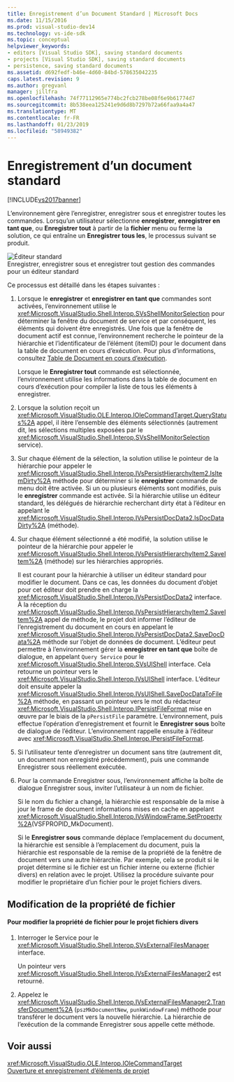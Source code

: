 ```yaml
---
title: Enregistrement d’un Document Standard | Microsoft Docs
ms.date: 11/15/2016
ms.prod: visual-studio-dev14
ms.technology: vs-ide-sdk
ms.topic: conceptual
helpviewer_keywords:
- editors [Visual Studio SDK], saving standard documents
- projects [Visual Studio SDK], saving standard documents
- persistence, saving standard documents
ms.assetid: d692fedf-b46e-4d60-84bd-578635042235
caps.latest.revision: 9
ms.author: gregvanl
manager: jillfra
ms.openlocfilehash: 74f77112965e774bc2fcb278be08f6e9b61774d7
ms.sourcegitcommit: 8b538eea125241e9d6d8b7297b72a66faa9a4a47
ms.translationtype: MT
ms.contentlocale: fr-FR
ms.lasthandoff: 01/23/2019
ms.locfileid: "58949382"
---
```

# <a name="saving-a-standard-document"></a>Enregistrement d’un document standard
[!INCLUDE[vs2017banner](../../includes/vs2017banner.md)]

L’environnement gère l’enregistrer, enregistrer sous et enregistrer toutes les commandes. Lorsqu’un utilisateur sélectionne **enregistrer**, **enregistrer en tant que**, ou **Enregistrer tout** à partir de la **fichier** menu ou ferme la solution, ce qui entraîne un  **Enregistrer tous les**, le processus suivant se produit.  
  
 ![Éditeur standard](../../extensibility/internals/media/public.gif "Public")  
Enregistrer, enregistrer sous et enregistrer tout gestion des commandes pour un éditeur standard  
  
 Ce processus est détaillé dans les étapes suivantes :  
  
1. Lorsque le **enregistrer** et **enregistrer en tant que** commandes sont activées, l’environnement utilise le <xref:Microsoft.VisualStudio.Shell.Interop.SVsShellMonitorSelection> pour déterminer la fenêtre du document de service et par conséquent, les éléments qui doivent être enregistrés. Une fois que la fenêtre de document actif est connue, l’environnement recherche le pointeur de la hiérarchie et l’identificateur de l’élément (itemID) pour le document dans la table de document en cours d’exécution. Pour plus d’informations, consultez [Table de Document en cours d’exécution](../../extensibility/internals/running-document-table.md).  
  
    Lorsque le **Enregistrer tout** commande est sélectionnée, l’environnement utilise les informations dans la table de document en cours d’exécution pour compiler la liste de tous les éléments à enregistrer.  
  
2. Lorsque la solution reçoit un <xref:Microsoft.VisualStudio.OLE.Interop.IOleCommandTarget.QueryStatus%2A> appel, il itère l’ensemble des éléments sélectionnés (autrement dit, les sélections multiples exposées par le <xref:Microsoft.VisualStudio.Shell.Interop.SVsShellMonitorSelection> service).  
  
3. Sur chaque élément de la sélection, la solution utilise le pointeur de la hiérarchie pour appeler le <xref:Microsoft.VisualStudio.Shell.Interop.IVsPersistHierarchyItem2.IsItemDirty%2A> méthode pour déterminer si le **enregistrer** commande de menu doit être activée. Si un ou plusieurs éléments sont modifiés, puis le **enregistrer** commande est activée. Si la hiérarchie utilise un éditeur standard, les délégués de hiérarchie recherchant dirty état à l’éditeur en appelant le <xref:Microsoft.VisualStudio.Shell.Interop.IVsPersistDocData2.IsDocDataDirty%2A> (méthode).  
  
4. Sur chaque élément sélectionné a été modifié, la solution utilise le pointeur de la hiérarchie pour appeler le <xref:Microsoft.VisualStudio.Shell.Interop.IVsPersistHierarchyItem2.SaveItem%2A> (méthode) sur les hiérarchies appropriés.  
  
    Il est courant pour la hiérarchie à utiliser un éditeur standard pour modifier le document. Dans ce cas, les données du document d’objet pour cet éditeur doit prendre en charge la <xref:Microsoft.VisualStudio.Shell.Interop.IVsPersistDocData2> interface. À la réception du <xref:Microsoft.VisualStudio.Shell.Interop.IVsPersistHierarchyItem2.SaveItem%2A> appel de méthode, le projet doit informer l’éditeur de l’enregistrement du document en cours en appelant le <xref:Microsoft.VisualStudio.Shell.Interop.IVsPersistDocData2.SaveDocData%2A> méthode sur l’objet de données de document. L’éditeur peut permettre à l’environnement gérer la **enregistrer en tant que** boîte de dialogue, en appelant `Query Service` pour le <xref:Microsoft.VisualStudio.Shell.Interop.SVsUIShell> interface. Cela retourne un pointeur vers le <xref:Microsoft.VisualStudio.Shell.Interop.IVsUIShell> interface. L’éditeur doit ensuite appeler la <xref:Microsoft.VisualStudio.Shell.Interop.IVsUIShell.SaveDocDataToFile%2A> méthode, en passant un pointeur vers le mot du rédacteur <xref:Microsoft.VisualStudio.Shell.Interop.IPersistFileFormat> mise en œuvre par le biais de la `pPersistFile` paramètre. L’environnement, puis effectue l’opération d’enregistrement et fournit le **Enregistrer sous** boîte de dialogue de l’éditeur. L’environnement rappelle ensuite à l’éditeur avec <xref:Microsoft.VisualStudio.Shell.Interop.IPersistFileFormat>.  
  
5. Si l’utilisateur tente d’enregistrer un document sans titre (autrement dit, un document non enregistré précédemment), puis une commande Enregistrer sous réellement exécutée.  
  
6. Pour la commande Enregistrer sous, l’environnement affiche la boîte de dialogue Enregistrer sous, inviter l’utilisateur à un nom de fichier.  
  
    Si le nom du fichier a changé, la hiérarchie est responsable de la mise à jour le frame de document informations mises en cache en appelant <xref:Microsoft.VisualStudio.Shell.Interop.IVsWindowFrame.SetProperty%2A>(VSFPROPID_MkDocument).  
  
   Si le **Enregistrer sous** commande déplace l’emplacement du document, la hiérarchie est sensible à l’emplacement du document, puis la hiérarchie est responsable de la remise de la propriété de la fenêtre de document vers une autre hiérarchie. Par exemple, cela se produit si le projet détermine si le fichier est un fichier interne ou externe (fichier divers) en relation avec le projet. Utilisez la procédure suivante pour modifier le propriétaire d’un fichier pour le projet fichiers divers.  
  
## <a name="changing-file-ownership"></a>Modification de la propriété de fichier  
  
#### <a name="to-change-file-ownership-to-the-miscellaneous-files-project"></a>Pour modifier la propriété de fichier pour le projet fichiers divers  
  
1.  Interroger le Service pour le <xref:Microsoft.VisualStudio.Shell.Interop.SVsExternalFilesManager> interface.  
  
     Un pointeur vers <xref:Microsoft.VisualStudio.Shell.Interop.IVsExternalFilesManager2> est retourné.  
  
2.  Appelez le <xref:Microsoft.VisualStudio.Shell.Interop.IVsExternalFilesManager2.TransferDocument%2A> (`pszMkDocumentNew`, `punkWindowFrame`) méthode pour transférer le document vers la nouvelle hiérarchie. La hiérarchie de l’exécution de la commande Enregistrer sous appelle cette méthode.  
  
## <a name="see-also"></a>Voir aussi  
 <xref:Microsoft.VisualStudio.OLE.Interop.IOleCommandTarget>   
 [Ouverture et enregistrement d’éléments de projet](../../extensibility/internals/opening-and-saving-project-items.md)
